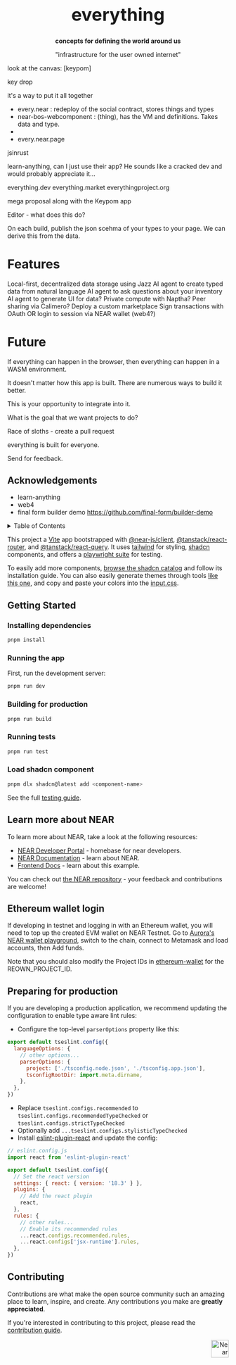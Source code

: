 <!-- markdownlint-disable MD014 -->
<!-- markdownlint-disable MD033 -->
<!-- markdownlint-disable MD041 -->
<!-- markdownlint-disable MD029 -->

<div align="center">

<h1 style="font-size: 2.5rem; font-weight: bold;">everything</h1>

  <p>
    <strong>concepts for defining the world around us</strong>
  </p>

"infrastructure for the user owned internet"

</div>

look at the canvas: [keypom]

key drop

it's a way to put it all together

- every.near : redeploy of the social contract, stores things and types
- near-bos-webcomponent : (thing), has the VM and definitions. Takes data and type.
- 
- every.near.page 


jsinrust

learn-anything, can I just use their app?
He sounds like a cracked dev and would probably appreciate it...

everything.dev
everything.market
everythingproject.org

mega proposal along with the Keypom app

Editor - what does this do?

On each build, publish the json scehma of your types to your page. We can derive this from the data.

# Features

Local-first, decentralized data storage using Jazz
AI agent to create typed data from natural language
AI agent to ask questions about your inventory
AI agent to generate UI for data?
Private compute with Naptha?
Peer sharing via Calimero?
Deploy a custom marketplace
Sign transactions with OAuth OR login to session via NEAR wallet (web4?)

# Future

If everything can happen in the browser,
then everything can happen in a WASM environment.

It doesn't matter how this app is built. There are numerous ways to build it better.

This is your opportunity to integrate into it.

What is the goal that we want projects to do?

Race of sloths - create a pull request

everything is built for everyone.

Send for feedback.

## Acknowledgements

- learn-anything
- web4
- final form builder demo https://github.com/final-form/builder-demo

<details>
  <summary>Table of Contents</summary>

- [Getting Started](#getting-started)
  - [Installing dependencies](#installing-dependencies)
  - [Running the app](#running-the-app)
  - [Building for production](#building-for-production)
  - [Running tests](#running-tests)
- [Learn more about NEAR](#learn-more-about-near)
- [Ethereum wallet login](#ethereum-wallet-login)
- [Preparing for production](#preparing-for-production)
- [Contributing](#contributing)

</details>

This project a [Vite](https://vitejs.dev/) app bootstrapped with [@near-js/client](https://github.com/near/near-api-js/tree/master/packages/client), [@tanstack/react-router](https://tanstack.com/router/latest), and [@tanstack/react-query](https://tanstack.com/query/latest). It uses [tailwind](https://tailwindcss.com/docs/installation) for styling, [shadcn](https://ui.shadcn.com/) components, and offers a [playwright suite](https://playwright.dev/) for testing.

To easily add more components, [browse the shadcn catalog](https://ui.shadcn.com/docs/components/button) and follow its installation guide. You can also easily generate themes through tools [like this one](https://zippystarter.com/tools/shadcn-ui-theme-generator), and copy and paste your colors into the [input.css](./src/input.css).

## Getting Started

### Installing dependencies

```bash
pnpm install
```

### Running the app

First, run the development server:

```bash
pnpm run dev
```

### Building for production

```bash
pnpm run build
```

### Running tests

```bash
pnpm run test
```

### Load shadcn component

```bash
pnpm dlx shadcn@latest add <component-name>
```

See the full [testing guide](./playwright-tests/README.md).

## Learn more about NEAR

To learn more about NEAR, take a look at the following resources:

- [NEAR Developer Portal](https://dev.near.org/) - homebase for near developers.
- [NEAR Documentation](https://docs.near.org) - learn about NEAR.
- [Frontend Docs](https://docs.near.org/build/web3-apps/quickstart) - learn about this example.

You can check out [the NEAR repository](https://github.com/near) - your feedback and contributions are welcome!

## Ethereum wallet login

If developing in testnet and logging in with an Ethereum wallet, you will need to top up the created EVM wallet on NEAR Testnet.
Go to [Aurora's NEAR wallet playground](https://near-wallet-playground.testnet.aurora.dev/), switch to the chain, connect to Metamask and load accounts, then Add funds.

Note that you should also modify the Project IDs in [ethereum-wallet](./src/wallets/ethereum-wallet.ts) for the REOWN_PROJECT_ID.

## Preparing for production

If you are developing a production application, we recommend updating the configuration to enable type aware lint rules:

- Configure the top-level `parserOptions` property like this:

```js
export default tseslint.config({
  languageOptions: {
    // other options...
    parserOptions: {
      project: ['./tsconfig.node.json', './tsconfig.app.json'],
      tsconfigRootDir: import.meta.dirname,
    },
  },
})
```

- Replace `tseslint.configs.recommended` to `tseslint.configs.recommendedTypeChecked` or `tseslint.configs.strictTypeChecked`
- Optionally add `...tseslint.configs.stylisticTypeChecked`
- Install [eslint-plugin-react](https://github.com/jsx-eslint/eslint-plugin-react) and update the config:

```js
// eslint.config.js
import react from 'eslint-plugin-react'

export default tseslint.config({
  // Set the react version
  settings: { react: { version: '18.3' } },
  plugins: {
    // Add the react plugin
    react,
  },
  rules: {
    // other rules...
    // Enable its recommended rules
    ...react.configs.recommended.rules,
    ...react.configs['jsx-runtime'].rules,
  },
})
```

## Contributing

Contributions are what make the open source community such an amazing place to learn, inspire, and create. Any contributions you make are **greatly appreciated**.

If you're interested in contributing to this project, please read the [contribution guide](./CONTRIBUTING).

<div align="right">
<a href="https://nearbuilders.org" target="_blank">
<img
  src="https://builders.mypinata.cloud/ipfs/QmWt1Nm47rypXFEamgeuadkvZendaUvAkcgJ3vtYf1rBFj"
  alt="Near Builders"
  height="40"
/>
</a>
</div>
